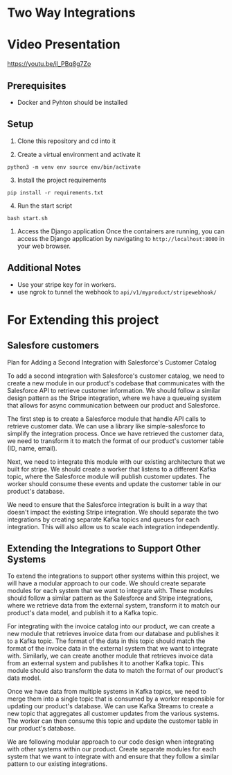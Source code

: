 Two Way Integrations
==========================

# Video Presentation

https://youtu.be/il_PBq8g7Zo


Prerequisites
-------------

-   Docker and Pyhton should be installed

Setup
-----

1.  Clone this repository and cd into it

2.  Create a virtual environment and activate it

`python3 -m venv env
source env/bin/activate`

3.  Install the project requirements

`pip install -r requirements.txt`

4.  Run the start script

`bash start.sh`

1.  Access the Django application Once the containers are running, you can access the Django application by navigating to `http://localhost:8000` in your web browser.



Additional Notes
----------------

+ Use your stripe key for in workers.
+ use ngrok to tunnel the webhook to `api/v1/myproduct/stripewebhook/`


# For Extending this project

Salesfore customers
-------------------

Plan for Adding a Second Integration with Salesforce's Customer Catalog

To add a second integration with Salesforce's customer catalog, we need to create a new module in our product's codebase that communicates with the Salesforce API to retrieve customer information. We should follow a similar design pattern as the Stripe integration, where we have a queueing system that allows for async communication between our product and Salesforce.

The first step is to create a Salesforce module that handle API calls to retrieve customer data. We can use a library like simple-salesforce to simplify the integration process. Once we have retrieved the customer data, we need to transform it to match the format of our product's customer table (ID, name, email).

Next, we need to integrate this module with our existing architecture that we built for stripe. We should create a worker that listens to a different Kafka topic, where the Salesforce module will publish customer updates. The worker should consume these events and update the customer table in our product's database.

We need to ensure that the Salesforce integration is built in a way that doesn't impact the existing Stripe integration. We should separate the two integrations by creating separate Kafka topics and queues for each integration. This will also allow us to scale each integration independently.

Extending the Integrations to Support Other Systems
---------------------------------------------------

To extend the integrations to support other systems within this project, we will have a modular approach to our code. We should create separate modules for each system that we want to integrate with. These modules should follow a similar pattern as the Salesforce and Stripe integrations, where we retrieve data from the external system, transform it to match our product's data model, and publish it to a Kafka topic.

For integrating with the invoice catalog into our product, we can create a new module that retrieves invoice data from our database and publishes it to a Kafka topic. The format of the data in this topic should match the format of the invoice data in the external system that we want to integrate with.
Similarly, we can create another module that retrieves invoice data from an external system and publishes it to another Kafka topic. This module should also transform the data to match the format of our product's data model.

Once we have data from multiple systems in Kafka topics, we need to merge them into a single topic that is consumed by a worker responsible for updating our product's database. We can use Kafka Streams to create a new topic that aggregates all customer updates from the various systems. The worker can then consume this topic and update the customer table in our product's database.

We are following modular approach to our code design when integrating with other systems within our product. Create separate modules for each system that we want to integrate with and ensure that they follow a similar pattern to our existing integrations.
